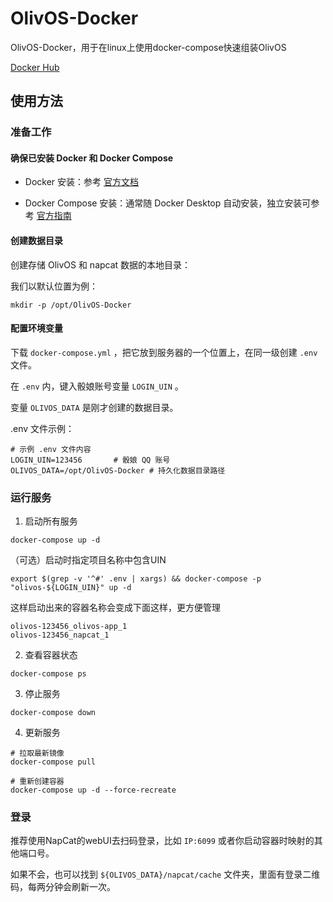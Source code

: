 # OlivOS-Docker

OlivOS-Docker，用于在linux上使用docker-compose快速组装OlivOS

[Docker Hub](https://hub.docker.com/r/shiaworkshop/olivos)

## 使用方法

### 准备工作

#### 确保已安装 Docker 和 Docker Compose
- Docker 安装​​：参考 [官方文档](https://docs.docker.com/engine/install/)

- ​​Docker Compose 安装​​：通常随 Docker Desktop 自动安装，独立安装可参考 [官方指南](https://docs.docker.com/compose/install/)

#### 创建数据目录

  创建存储 OlivOS 和 napcat 数据的本地目录：

  我们以默认位置为例：

  ```
  mkdir -p /opt/OlivOS-Docker
  ```

#### 配置环境变量

下载 `docker-compose.yml` ，把它放到服务器的一个位置上，在同一级创建 `.env` 文件。

在 `.env` 内，键入骰娘账号变量 `LOGIN_UIN` 。

变量 `OLIVOS_DATA` 是刚才创建的数据目录。

.env 文件示例：
  ```
  # 示例 .env 文件内容
  LOGIN_UIN=123456       # 骰娘 QQ 账号
  OLIVOS_DATA=/opt/OlivOS-Docker # 持久化数据目录路径
  ```
### 运行服务
1. 启动所有服务
```
docker-compose up -d
```

（可选）启动时指定项目名称中包含UIN

```
export $(grep -v '^#' .env | xargs) && docker-compose -p "olivos-${LOGIN_UIN}" up -d
```

这样启动出来的容器名称会变成下面这样，更方便管理

```
olivos-123456_olivos-app_1
olivos-123456_napcat_1
```

2. 查看容器状态
```
docker-compose ps
```
3. 停止服务
```
docker-compose down
```
4. 更新服务
```
# 拉取最新镜像
docker-compose pull

# 重新创建容器
docker-compose up -d --force-recreate
```
### 登录

推荐使用NapCat的webUI去扫码登录，比如 `IP:6099` 或者你启动容器时映射的其他端口号。

如果不会，也可以找到 `${OLIVOS_DATA}/napcat/cache` 文件夹，里面有登录二维码，每两分钟会刷新一次。
